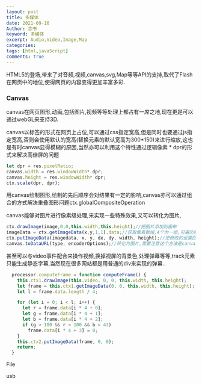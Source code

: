 ```yaml
---
layout: post
title: 多媒体
date: 2021-09-16
Author: 念书
keyword: 多媒体
excerpt: Audio,Video,Image,Map
categories: 
tags: [html,javaScript]
comments: true
---
```


HTML5的登场,带来了对音频,视频,canvas,svg,Map等等API的支持,取代了Flash在网页中的地位,使得网页的内容变得更加丰富多彩.



### Canvas

canvas在网页图形,动画,包括图片,视频等等处理上都占有一席之地,现在更是可以通过webGL来支持3D.

canvas以标签的形式在网页上占位,可以通过css指定宽高,但是同时也要通过js指定宽高,否则会使用默认的宽高(替换元素的默认宽高为300*150)来进行缩放,这也是有时canvas显得模糊的原因,当然亦可以利用这个特性通过逻辑像素 * dpr的形式来解决高倍屏的问题

```javascript
let dpr = res.pixelRatio;
canvas.width = res.windowWidth* dpr;
canvas.height = res.windowWidth* dpr;
ctx.scale(dpr, dpr);
```

用canvas绘制图形,绘制的先后顺序会对结果有一定的影响,canvas亦可以通过组合的方式解决重叠图形问题ctx.globalCompositeOperation



canvas能够对图片进行像素级处理,来实现一些特殊效果,又可以转化为图片,

```javascript
ctx.drawImage(image,0,0,this.width,this.height);//把图片添加到画布
imageData = ctx.getImageData(x,y,1,1).data;//获取像素数组,4个为一组,可遍历修改
ctx.putImageData(imagedata, x, y, dx, dy, width, height);//把修改的设置回画布
canvas.toDataURL(type, encoderOptions);//转化为图片,需要注意这个方法是canvasdom的方法
```

甚至可以与video事件配合来操作视频,换掉视屏的背景色,处理弹幕等等,track元素只能生成静态字幕,当然现在很多网站都是用普通的div来实现的弹幕..

```javascript
  processor.computeFrame = function computeFrame() {
    this.ctx1.drawImage(this.video, 0, 0, this.width, this.height);
    let frame = this.ctx1.getImageData(0, 0, this.width, this.height);
    let l = frame.data.length / 4;

    for (let i = 0; i < l; i++) {
      let r = frame.data[i * 4 + 0];
      let g = frame.data[i * 4 + 1];
      let b = frame.data[i * 4 + 2];
      if (g > 100 && r > 100 && b < 43)
        frame.data[i * 4 + 3] = 0;
    }
    this.ctx2.putImageData(frame, 0, 0);
    return;
  }
```





File

usb



